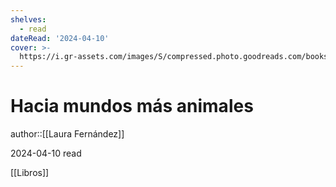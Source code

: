```yaml
---
shelves:
  - read
dateRead: '2024-04-10'
cover: >-
  https://i.gr-assets.com/images/S/compressed.photo.goodreads.com/books/1679608588l/43385317._SX318_.jpg
---
```

# Hacia mundos más animales

author::[[Laura       Fernández]]

2024-04-10
read

[[Libros]]